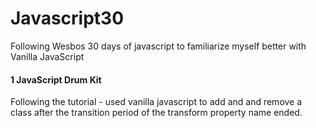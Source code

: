 # Javascript30
Following Wesbos 30 days of javascript to familiarize myself better with Vanilla JavaScript

#### 1 JavaScript Drum Kit

Following the tutorial - used vanilla javascript to add and and remove a class after the transition period of the transform property name ended.
